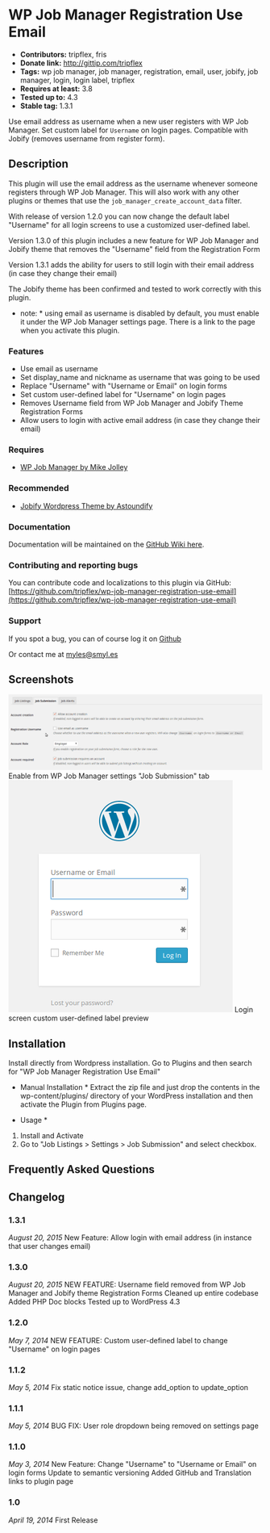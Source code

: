 # WP Job Manager Registration Use Email #
+ **Contributors:** tripflex, fris
+ **Donate link:** http://gittip.com/tripflex
+ **Tags:** wp job manager, job manager, registration, email, user, jobify, job manager, login, login label, tripflex
+ **Requires at least:** 3.8
+ **Tested up to:** 4.3
+ **Stable tag:** 1.3.1

Use email address as username when a new user registers with WP Job Manager. Set custom label for `Username` on login pages. Compatible with Jobify (removes username from register form).
## Description ##

This plugin will use the email address as the username whenever someone registers through WP Job Manager.  This will also work with any other plugins or themes that use the `job_manager_create_account_data` filter.

With release of version 1.2.0 you can now change the default label "Username" for all login screens to use a customized user-defined label.

Version 1.3.0 of this plugin includes a new feature for WP Job Manager and Jobify theme that removes the "Username" field from the Registration Form

Version 1.3.1 adds the ability for users to still login with their email address (in case they change their email)

The Jobify theme has been confirmed and tested to work correctly with this plugin.

* note: * using email as username is disabled by default, you must enable it under the WP Job Manager settings page.  There is a link to the page when you activate this plugin.

### Features ###
* Use email as username
* Set display_name and nickname as username that was going to be used
* Replace "Username" with "Username or Email" on login forms
* Set custom user-defined label for "Username" on login pages
* Removes Username field from WP Job Manager and Jobify Theme Registration Forms
* Allow users to login with active email address (in case they change their email)

### Requires ###
* [WP Job Manager by Mike Jolley](http://mikejolley.com/projects/wp-job-manager/)

### Recommended ###
* [Jobify Wordpress Theme by Astoundify](http://themeforest.net/item/jobify-job-board-wordpress-theme/5247604?ref=tripflex)

### Documentation ###

Documentation will be maintained on the [GitHub Wiki here](https://github.com/tripflex/wp-job-manager-registration-use-email/wiki).

### Contributing and reporting bugs ###

You can contribute code and localizations to this plugin via GitHub: [https://github.com/tripflex/wp-job-manager-registration-use-email](https://github.com/tripflex/wp-job-manager-registration-use-email)

### Support ###

If you spot a bug, you can of course log it on [Github](https://github.com/tripflex/wp-job-manager-registration-use-email/issues)

Or contact me at myles@smyl.es

## Screenshots ##

![](screenshot-1.gif)
Enable from WP Job Manager settings "Job Submission" tab
![](screenshot-2.png)
Login screen custom user-defined label preview

## Installation ##

Install directly from Wordpress installation.  Go to Plugins and then search for "WP Job Manager Registration Use Email"

* Manual Installation *
Extract the zip file and just drop the contents in the wp-content/plugins/ directory of your WordPress installation and then activate the Plugin from Plugins page.

* Usage *
1. Install and Activate
2. Go to "Job Listings > Settings > Job Submission" and select checkbox.

## Frequently Asked Questions ##

## Changelog ##

### 1.3.1 ###
*August 20, 2015*
New Feature: Allow login with email address (in instance that user changes email)

### 1.3.0 ###
*August 20, 2015*
NEW FEATURE: Username field removed from WP Job Manager and Jobify theme Registration Forms
Cleaned up entire codebase
Added PHP Doc blocks
Tested up to WordPress 4.3

### 1.2.0 ###
*May 7, 2014*
NEW FEATURE: Custom user-defined label to change "Username" on login pages

### 1.1.2 ###
*May 5, 2014*
Fix static notice issue, change add_option to update_option

### 1.1.1 ###
*May 5, 2014*
BUG FIX: User role dropdown being removed on settings page

### 1.1.0 ###
*May 3, 2014*
New Feature: Change "Username" to "Username or Email" on login forms
Update to semantic versioning
Added GitHub and Translation links to plugin page

### 1.0 ###
*April 19, 2014*
First Release
